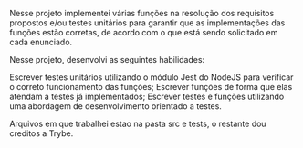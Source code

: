 Nesse projeto implementei várias funções na resolução dos requisitos propostos e/ou testes unitários para garantir que as implementações das funções estão corretas, de acordo com o que está sendo solicitado em cada enunciado.

Nesse projeto, desenvolvi as seguintes habilidades:

Escrever testes unitários utilizando o módulo Jest do NodeJS para verificar o correto funcionamento das funções;
Escrever funções de forma que elas atendam a testes já implementados;
Escrever testes e funções utilizando uma abordagem de desenvolvimento orientado a testes.

Arquivos em que trabalhei estao na pasta src e tests, o restante dou creditos a Trybe.
